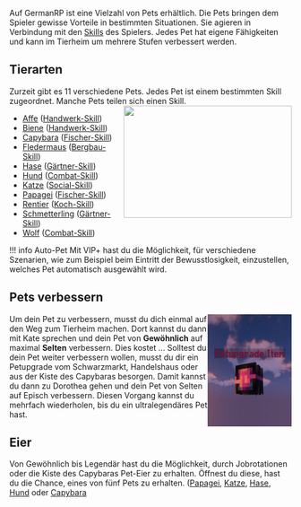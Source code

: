 Auf GermanRP ist eine Vielzahl von Pets erhältlich.
Die Pets bringen dem Spieler gewisse Vorteile in bestimmten Situationen.
Sie agieren in Verbindung mit den [Skills](../../pages/skills/allgemein.md) des Spielers. 
Jedes Pet hat eigene Fähigkeiten und kann im Tierheim um mehrere Stufen verbessert werden.

## Tierarten

Zurzeit gibt es 11 verschiedene Pets.
Jedes Pet ist einem bestimmten Skill zugeordnet.
Manche Pets teilen sich einen Skill.  <img align="right" width="300" height="200" src="../../../assets/image/pets/Petmenü.png">

- [Affe](affe.md) ([Handwerk-Skill](../../pages/skills/handwerk.md))
- [Biene](biene.md) ([Handwerk-Skill](../../pages/skills/handwerk.md))
- [Capybara](capybara.md) ([Fischer-Skill](../../pages/skills/fischer.md))
- [Fledermaus](fledermaus.md) ([Bergbau-Skill](../../pages/skills/bergbau.md))
- [Hase](hase.md) ([Gärtner-Skill](../../pages/skills/gärtner.md))
- [Hund](hund.md) ([Combat-Skill](../../pages/skills/combat.md))
- [Katze](katze.md) ([Social-Skill](../../pages/skills/social.md))
- [Papagei](papagei.md) ([Fischer-Skill](../../pages/skills/fischer.md))
- [Rentier](rentier.md) ([Koch-Skill](../../pages/skills/kochen.md))
- [Schmetterling](schmetterling.md) ([Gärtner-Skill](../../pages/skills/gärtner.md))
- [Wolf](wolf.md) ([Combat-Skill](../../pages/skills/combat.md))

!!! info Auto-Pet
    Mit VIP+ hast du die Möglichkeit, für verschiedene Szenarien, wie zum Beispiel beim Eintritt der Bewusstlosigkeit, einzustellen, welches Pet automatisch ausgewählt wird.

## Pets verbessern

<img align="right" width="150" height="200" src="../../../assets/image/pets/Petupgrade.png">

Um dein Pet zu verbessern, musst du dich einmal auf den Weg zum Tierheim machen.
Dort kannst du dann mit Kate sprechen und dein Pet von **Gewöhnlich** auf maximal **Selten** verbessern. Dies kostet ...
Solltest du dein Pet weiter verbessern wollen, musst du dir ein Petupgrade vom Schwarzmarkt, Handelshaus oder aus der Kiste des Capybaras besorgen.
Damit kannst du dann zu Dorothea gehen und dein Pet von Selten auf Episch verbessern.
Diesen Vorgang kannst du mehrfach wiederholen, bis du ein ultralegendäres Pet hast.

## Eier

Von Gewöhnlich bis Legendär hast du die Möglichkeit, durch Jobrotationen oder die Kiste des Capybaras Pet-Eier zu erhalten. Öffnest du diese, hast du die Chance, eines von fünf Pets zu erhalten. ([Papagei](papagei.md), [Katze](katze.md), [Hase](hase.md), [Hund](hund.md) oder [Capybara](capybara.md)

